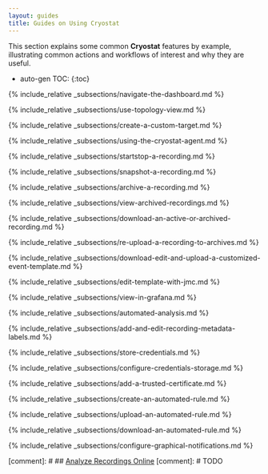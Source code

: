 ```yaml
---
layout: guides
title: Guides on Using Cryostat
---
```


This section explains some common **Cryostat** features by example, illustrating
common actions and workflows of interest and why they are useful.

* auto-gen TOC:
{:toc}

{% include_relative _subsections/navigate-the-dashboard.md %}

{% include_relative _subsections/use-topology-view.md %}

{% include_relative _subsections/create-a-custom-target.md %}

{% include_relative _subsections/using-the-cryostat-agent.md %}

{% include_relative _subsections/startstop-a-recording.md %}

{% include_relative _subsections/snapshot-a-recording.md %}

{% include_relative _subsections/archive-a-recording.md %}

{% include_relative _subsections/view-archived-recordings.md %}

{% include_relative _subsections/download-an-active-or-archived-recording.md %}

{% include_relative _subsections/re-upload-a-recording-to-archives.md %}

{% include_relative _subsections/download-edit-and-upload-a-customized-event-template.md %}

{% include_relative _subsections/edit-template-with-jmc.md %}

{% include_relative _subsections/view-in-grafana.md %}

{% include_relative _subsections/automated-analysis.md %}

{% include_relative _subsections/add-and-edit-recording-metadata-labels.md %}

{% include_relative _subsections/store-credentials.md %}

{% include_relative _subsections/configure-credentials-storage.md %}

{% include_relative _subsections/add-a-trusted-certificate.md %}

{% include_relative _subsections/create-an-automated-rule.md %}

{% include_relative _subsections/upload-an-automated-rule.md %}

{% include_relative _subsections/download-an-automated-rule.md %}

{% include_relative _subsections/configure-graphical-notifications.md %}

[comment]: # ## [Analyze Recordings Online](#analyze-recordings-online)
[comment]: # TODO
